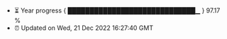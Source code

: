 - ⏳ Year progress { █████████████████████████████▁ } 97.17 %
- ⏰ Updated on Wed, 21 Dec 2022 16:27:40 GMT

